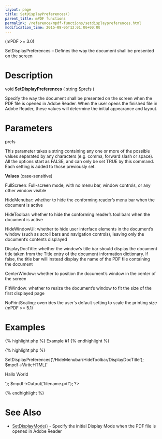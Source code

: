 ```yaml
---
layout: page
title: SetDisplayPreferences()
parent_title: mPDF functions
permalink: /reference/mpdf-functions/setdisplaypreferences.html
modification_time: 2015-08-05T12:01:00+00:00
---
```


<p>(mPDF &gt;= 3.0)</p>
<p>SetDisplayPreferences – Defines the way the document shall be presented on the screen</p>

# Description

<p class="manual_block">void <b>SetDisplayPreferences</b> ( string <span class="parameter">$prefs</span> )</p>
<p>Specify the way the document shall be presented on the screen when the PDF file is opened in Adobe Reader. When the user opens the finished file in Adobe Reader, these values will determine the initial appearance and layout.</p>

# Parameters

<p class="manual_param_dt"><span class="parameter">prefs</span></p>
<p class="manual_param_dd">This parameter takes a string containing any one or more of the possible values separated by any characters (e.g. comma, forward slash or space). All the options start as <span class="smallblock">FALSE</span>, and can only be set <span class="smallblock">TRUE</span> by this command. Each setting is added to those previously set.</p>
<p class="manual_param_dd"><b>Values</b> (case-sensitive)

FullScreen: Full-screen mode, with no menu bar, window controls, or any other window visible

HideMenubar: whether to hide the conforming reader’s menu bar when the document is active

HideToolbar: whether to hide the conforming reader’s tool bars when the document is active

HideWindowUI: whether to hide user interface elements in the document’s window (such as scroll bars and navigation controls), leaving only the document’s contents displayed

DisplayDocTitle: whether the window’s title bar should display the document title taken from the Title entry of the document information dictionary. If false, the title bar will instead display the name of the PDF file containing the document

CenterWindow: whether to position the document’s window in the center of the screen

FitWindow: whether to resize the document’s window to fit the size of the first displayed page

NoPrintScaling: overrides the user's default setting to scale the printing size (mPDF &gt;= 5.1)</p>

# Examples

{% highlight php %}
Example #1
{% endhighlight %}

{% highlight php %}
<?php

<?php

$mpdf=new mPDF();

$mpdf->SetDisplayPreferences('/HideMenubar/HideToolbar/DisplayDocTitle');

$mpdf->WriteHTML('<p>Hallo World</p>');

$mpdf->Output('filename.pdf');

?>
{% endhighlight %}

# See Also

<ul>
<li class="manual_boxlist"><a href="{{ "/reference/mpdf-functions/setdisplaymode.html" | prepend: site.baseurl }}">SetDisplayMode()</a> - Specify the initial Display Mode when the PDF file is opened in Adobe Reader</li>
</ul>

